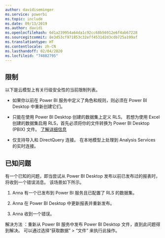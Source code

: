 ```yaml
---
author: davidiseminger
ms.service: powerbi
ms.topic: include
ms.date: 09/13/2019
ms.author: davidi
ms.openlocfilehash: 6d1a239954a64da1c92cc68b56912e6f4ab67228
ms.sourcegitcommit: 8e3d53cf971853c32eff4531d2d3cdb725a199af
ms.translationtype: HT
ms.contentlocale: zh-CN
ms.lasthandoff: 02/04/2020
ms.locfileid: "74882795"
---
```

## <a name="limitations"></a>限制

以下是云模型上有关行级安全性的当前限制列表。

* 如果你以前在 Power BI 服务中定义了角色和规则，则必须在 Power BI Desktop 中重新创建它们。

* 只能在使用 Power BI Desktop 创建的数据集上定义 RLS。 若想为使用 Excel 创建的数据集启用 RLS，首先必须将你的文件转换为 Power BI Desktop (PBIX) 文件。 [了解详细信息](../desktop-import-excel-workbooks.md)

* 仅支持导入和 DirectQuery 连接。 在本地模型上处理到 Analysis Services 的实时连接。

## <a name="known-issues"></a>已知问题

有一个已知的问题，即当尝试从 Power BI Desktop 发布以前已发布过的报表时，将收到一个错误消息。 该场景如下所示。

1. Anna 有一个已发布到 Power BI 服务且已配置了 RLS 的数据集。

1. Anna 在 Power BI Desktop 中更新报表并重新发布。

1. Anna 收到一个错误。

解决方法  ：重新从 Power BI 服务中发布 Power BI Desktop 文件，直到此问题得到解决。 可以通过选择“获取数据”   > “文件”  来执行此操作。
